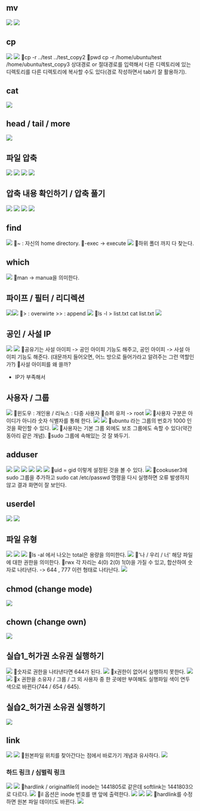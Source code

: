 ## mv
![](../image/Pasted%20image%2020240502172133.png)
![](../image/Pasted%20image%2020240503090742.png)


## cp
![](../image/Pasted%20image%2020240503091258.png)
![](../image/Pasted%20image%2020240503091455.png)
📌cp -r ../test ../test_copy2
📌pwd
cp -r /home/ubuntu/test /home/ubuntu/test_copy3
상대경로 or 절대경로를 입력해서 다른 디렉토리에 있는 디렉토리를 다른 디렉토리에 복사할 수도 있다(경로 작성하면서 tab키 잘 활용하기).


## cat
![](../image/Pasted%20image%2020240503093641.png)


## head / tail / more
![](../image/Pasted%20image%2020240503094434.png)


## 파일 압축
![](../image/Pasted%20image%2020240503100645.png)
![](../image/Pasted%20image%2020240503101011.png)
![](../image/Pasted%20image%2020240503101402.png)
![](../image/Pasted%20image%2020240503101638.png)



## 압축 내용 확인하기 / 압축 풀기
![](../image/Pasted%20image%2020240503102141.png)
![](../image/Pasted%20image%2020240503102415.png)
![](../image/Pasted%20image%2020240503102736.png)
![](../image/Pasted%20image%2020240503103209.png)



## find
![](../image/Pasted%20image%2020240503104620.png)
📌~ : 자신의 home directory.
📌-exec -> execute
![](../image/Pasted%20image%2020240503104947.png)
📌하위 폴더 까지 다 찾는다.


## which
![](../image/Pasted%20image%2020240503110134.png)
📌man -> manua을 의미한다.



## 파이프 / 필터 / 리디렉션
![](../image/Pasted%20image%2020240503110530.png)![](../image/Pasted%20image%2020240503110853.png)
📌> : overwirte
\>> : append
![](../image/Pasted%20image%2020240503111108.png)
📌ls -l > list.txt
cat list.txt
![](../image/Pasted%20image%2020240503111227.png)



## 공인 / 사설 IP
![](../image/Pasted%20image%2020240503111743.png)
![](../image/Pasted%20image%2020240503111806.png)
📌공유기는 사설 아이피 -> 공인 아이피 기능도 해주고, 공인 아이피 -> 사설 아이피 기능도 해준다. (대문까지 들어오면, 어느 방으로 들어가라고 알려주는 그런 역할인가?)
📌사설 아이피를 왜 쓸까?
- IP가 부족해서


## 사용자 / 그룹
![](../image/Pasted%20image%2020240503112334.png)
📌윈도우 : 개인용 / 리눅스 : 다중 사용자
📌슈퍼 유저 -> root
![](../image/Pasted%20image%2020240503112737.png)
📌사용자 구분은 아이디가 아니라 숫자 식별자를 통해 한다.
![](../image/Pasted%20image%2020240503113058.png)
![](../image/Pasted%20image%2020240503113210.png)
📌ubuntu 라는 그룹의 번호가 1000 인 것을 확인할 수 있다.
![](../image/Pasted%20image%2020240503113233.png)
📌사용자는 기본 그룹 외에도 보조 그룹에도 속할 수 있다(약간 동아리 같은 개념).
📌sudo 그룹에 속해있는 것 잘 봐두기.


## adduser
![](../image/Pasted%20image%2020240503113601.png)
![](../image/Pasted%20image%2020240503113637.png)
![](../image/Pasted%20image%2020240503113807.png)
![](../image/Pasted%20image%2020240503114223.png)
![](../image/Pasted%20image%2020240503114801.png)
![](../image/Pasted%20image%2020240503114812.png)
📌uid = gid 이렇게 설정된 것을 볼 수 있다.
![](../image/Pasted%20image%2020240503120746.png)
📌cookuser3에 sudo 그룹을 추가하고 sudo cat /etc/passwd 명령을 다시 실행하면 오류 발생하지 않고 결과 화면이 잘 보인다.


## userdel
![](../image/Pasted%20image%2020240503121801.png)
![](../image/Pasted%20image%2020240503122915.png)


## 파일 유형
![](../image/Pasted%20image%2020240503123333.png)
![](../image/Pasted%20image%2020240503124022.png)
![](../image/Pasted%20image%2020240503124111.png)
📌ls  -al 에서 나오는 total은 용량을 의미한다.
![](../image/Pasted%20image%2020240503124147.png)
📌'나 / 우리 / 너' 해당 파일에 대한 권한을 의미한다.
📌rwx 각 자리는 4(0) 2(0) 1(0)을 가질 수 있고, 합산하여 숫자로 나타낸다. -> 644 , 777 이런 형태로 나타난다.
![](../image/Pasted%20image%2020240503124426.png)


## chmod (change mode)
![](../image/Pasted%20image%2020240503124536.png)



## chown (change own)
![](../image/Pasted%20image%2020240503124659.png)


## 실습1_허가권 소유권 실행하기
![](../image/Pasted%20image%2020240503124722.png)
📌숫자로 권한을 나타낸다면 644가 된다.
![](../image/Pasted%20image%2020240503140633.png)
📌x권한이 없어서 실행하지 못한다.
![](../image/Pasted%20image%2020240503140844.png)
![](../image/Pasted%20image%2020240503142333.png)
📌x 권한을 소유자 / 그룹 / 그 외 사용자 중 한 곳에만 부여해도 실행파일 색이 연두색으로 바뀐다(744 / 654 / 645).


## 실습2_허가권 소유권 실행하기
![](../image/Pasted%20image%2020240503142631.png)


## link
![](../image/Pasted%20image%2020240503143916.png)
![](../image/Pasted%20image%2020240503144036.png)
📌원본파일 위치를 찾아간다는 점에서 바로가기 개념과 유사하다.
![](../image/Pasted%20image%2020240503144353.png)


### 하드 링크 / 심벌릭 링크
![](../image/Pasted%20image%2020240503144616.png)
![](../image/Pasted%20image%2020240503144959.png)
📌hardlink / originalfile의 inode는 1441805로 같은데 softlink는 1441803으로 다르다.
![](../image/Pasted%20image%2020240503150524.png)
📌il 옵션은 inode 번호를 맨 앞에 출력한다.
![](../image/Pasted%20image%2020240503150820.png)
![](../image/Pasted%20image%2020240503151011.png)
![](../image/Pasted%20image%2020240503151207.png)
📌hardlink를 수정하면 원본 파일 데이터도 바뀐다.
![](../image/Pasted%20image%2020240503151422.png)
